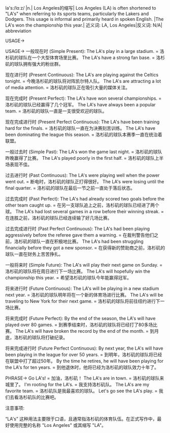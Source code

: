 la's:/lɑːz/ |n.| Los Angeles的缩写| Los Angeles (LA) is often shortened to "LA's" when referring to its sports teams, particularly the Lakers and Dodgers.  This usage is informal and primarily heard in spoken English. |The LA's won the championship this year.| 近义词: LA, Los Angeles|反义词: N/A| abbreviation

USAGE->

USAGE->
一般现在时 (Simple Present):
The LA's play in a large stadium. =  洛杉矶的球队在一个大型体育场里比赛。
The LA's have a strong fan base. = 洛杉矶的球队拥有强大的粉丝群。

现在进行时 (Present Continuous):
The LA's are playing against the Celtics tonight. = 今晚洛杉矶的球队将对阵凯尔特人队。
The LA's are attracting a lot of media attention. = 洛杉矶的球队正在吸引大量的媒体关注。


现在完成时 (Present Perfect):
The LA's have won several championships. = 洛杉矶的球队已经赢得了几个冠军。
The LA's have always been a popular team. = 洛杉矶的球队一直是一支很受欢迎的球队。

现在完成进行时 (Present Perfect Continuous):
The LA's have been training hard for the finals. = 洛杉矶的球队一直在为决赛刻苦训练。
The LA's have been dominating the league this season. =  洛杉矶的球队本赛季一直在统治着联盟。


一般过去时 (Simple Past):
The LA's won the game last night. = 洛杉矶的球队昨晚赢得了比赛。
The LA's played poorly in the first half. = 洛杉矶的球队上半场表现不佳。

过去进行时 (Past Continuous):
The LA's were playing well when the power went out. = 断电时，洛杉矶的球队正打得很好。
The LA's were losing until the final quarter. = 洛杉矶的球队在最后一节之前一直处于落后状态。

过去完成时 (Past Perfect):
The LA's had already scored two goals before the other team caught up. = 在另一支球队追上之前，洛杉矶的球队已经进了两个球。
The LA's had lost several games in a row before their winning streak. = 在连胜之前，洛杉矶的球队已经连续输了好几场比赛。

过去完成进行时 (Past Perfect Continuous):
The LA's had been playing aggressively before the referee gave them a warning. = 在裁判警告他们之前，洛杉矶的球队一直在积极地比赛。
The LA's had been struggling financially before they got a new sponsor. = 在获得新的赞助商之前，洛杉矶的球队一直在财务上苦苦挣扎。

一般将来时 (Simple Future):
The LA's will play their next game on Sunday. = 洛杉矶的球队将在周日进行下一场比赛。
The LA's will hopefully win the championship this year. = 希望洛杉矶的球队今年能赢得冠军。

将来进行时 (Future Continuous):
The LA's will be playing in a new stadium next year. =  洛杉矶的球队明年将在一个新的体育场进行比赛。
The LA's will be traveling to New York for their next game. = 洛杉矶的球队将前往纽约进行下一场比赛。


将来完成时 (Future Perfect):
By the end of the season, the LA's will have played over 80 games. = 到赛季结束时，洛杉矶的球队将已经打了80多场比赛。
The LA's will have broken the record by the end of the month. = 到月底，洛杉矶的球队将打破纪录。


将来完成进行时 (Future Perfect Continuous):
By next year, the LA's will have been playing in the league for over 50 years. = 到明年，洛杉矶的球队将已经在联盟中打了超过50年。
By the time he retires, he will have been playing for the LA's for ten years. = 到他退休时，他将已经为洛杉矶的球队效力十年了。



PHRASE->
Go LA's! = 加油，洛杉矶！
The LA's are in town. =  洛杉矶的球队来城里了。
I'm rooting for the LA's. = 我支持洛杉矶队。
The LA's are my favorite team. = 洛杉矶队是我最喜欢的球队。
Let's go see the LA's play. = 我们去看洛杉矶队的比赛吧。


注意事项:

“LA's” 这种用法主要限于口语，且通常指洛杉矶的体育队伍。在正式写作中，最好使用完整的名称 "Los Angeles" 或其缩写 "LA"。
